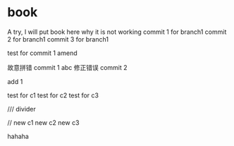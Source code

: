 # book
A try, I will put book here
why it is not working
commit 1 for branch1
commit 2 for branch1
commit 3 for branch1

test for commit 1 amend

故意拼错 commit 1 abc
修正错误 commit 2

add 1


test for c1
test for c2
test for c3

/// divider

// new c1
new c2
new c3

hahaha
